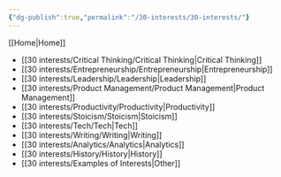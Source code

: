 ```yaml
---
{"dg-publish":true,"permalink":"/30-interests/30-interests/"}
---
```


[[Home\|Home]]

- [[30 interests/Critical Thinking/Critical Thinking\|Critical Thinking]]
- [[30 interests/Entrepreneurship/Entrepreneurship\|Entrepreneurship]]
- [[30 interests/Leadership/Leadership\|Leadership]]
- [[30 interests/Product Management/Product Management\|Product Management]]
- [[30 interests/Productivity/Productivity\|Productivity]]
- [[30 interests/Stoicism/Stoicism\|Stoicism]]
- [[30 interests/Tech/Tech\|Tech]]
- [[30 interests/Writing/Writing\|Writing]]
- [[30 interests/Analytics/Analytics\|Analytics]]
- [[30 interests/History/History\|History]]
- [[30 interests/Examples of Interests\|Other]]